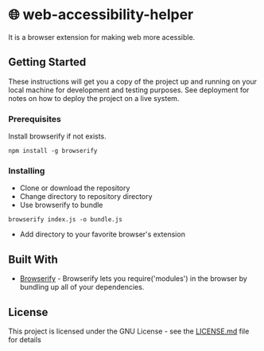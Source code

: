 # 🌐 web-accessibility-helper

It is a browser extension for making web more acessible.

## Getting Started

These instructions will get you a copy of the project up and running on your local machine for development and testing purposes. See deployment for notes on how to deploy the project on a live system.

### Prerequisites

Install browserify if not exists.

```
npm install -g browserify
```

### Installing

- Clone or download the repository
- Change directory to repository directory
- Use browserify to bundle
```
browserify index.js -o bundle.js
```
- Add directory to your favorite browser's extension

## Built With

* [Browserify](http://browserify.org) - Browserify lets you require('modules') in the browser by bundling up all of your dependencies.

## License

This project is licensed under the GNU License - see the [LICENSE.md](LICENSE.md) file for details

